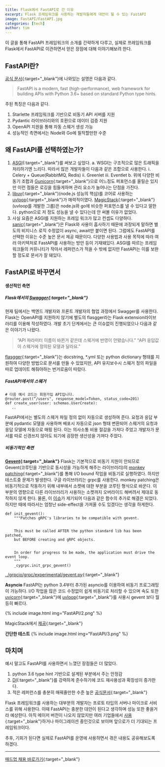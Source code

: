 ```yaml
---
title: Flask에서 FastAPI로 간 이유
excerpt: Flask 프레임워크를 사용하는 개발자들에게 대안이 될 수 있는 FastAPI
image: FastAPI/FastAPI.jpg
categories: [tech]
author: tim
---
```


이 글을 통해 FastAPI 프레임워크의 소개를 간략하게 다루고, 실제로 프레임워크를 Flask에서 FastAPI로 이관하면서 얻은 장점에 대해 이야기해보려 한다.

## FastAPI란?

[공식 문서](https://fastapi.tiangolo.com/){:target="_blank"}에 나와있는 설명은 다음과 같다.

> FastAPI is a modern, fast (high-performance), web framework for building APIs with Python 3.6+ based on standard Python type hints.

주된 특징은 다음과 같다.
1. Starlette 프레임워크를 기반으로 비동기 API 서버를 지원
2. Pydantic 라이브러리와의 호환으로 데이터 검증 지원
3. OpenAPI 지원을 통해 자동 스웨거 생성 가능
4. 성능적인 측면에서는 Node와 Go에 필적할만한 수준

## 왜 FastAPI를 선택하였는가?

1. [ASGI](https://asgi.readthedocs.io/en/latest/specs/main.html){:target="_blank"}를 써보고 싶었다.
a. WSGI는 구조적으로 많은 트래픽을 처리하기엔 느리다. 따라서 많은 개발자들이 다음과 같은 조합으로 사용한다. 
ⅰ. Celery + Queue(RabbitMQ, Redis)
ⅱ. Greenlet
ⅲ. Eventlet 
b. 위에 다양한 비동기 조합과 [Gunicorn](https://gunicorn.org/){:target="_blank"}으로 어느정도 퍼포먼스를 올릴순 있지만 이런 점들은 로깅을 힘들게하며 관리 요소가 늘어나는 단점을 가진다.
2. [libuv](https://github.com/libuv/libuv){:target="_blank"}(node.js 성능의 핵심)를 코어로 사용하는 [uvloop](https://github.com/MagicStack/uvloop){:target="_blank"}가 매력적이였다. [MagicStack](http://magic.io/){:target="_blank"}(uvloop를 개발한 그룹)은 node.js와 go에 비슷한 퍼포먼스를 낼 수 있다고 말한다. python으로 저 정도 성능을 낼 수 있다는데 안 써볼 이유가 없었다.
3. 사실 요즘은 ASGI를 지원하는 프레임 워크가 많고 컨셉도 다양하다. [sanic](https://sanic.readthedocs.io/en/latest/){:target="_blank"}은 Flask와 사용이 흡사하기 때문에 과장되게 말하면 별도의 비지니스 로직 수정없이 async, await만 붙이면 된다. 그럼에도 FastAPI를 선택한 이유는 수준 높은 문서 제공 때문이다. 다양한 사용법과 사용 목적에 따라 여러 아키텍처로 FastAPI를 사용하는 방안 등이 기재돼있다. ASGI를 따르는 프레임 워크들의 커뮤니티가 작아서 레퍼런스가 적을 수 밖에 없지만 FastAPI는 이를 보완할 정도로 문서가 잘 돼있다.

## FastAPI로 바꾸면서
#### 생산적인 측면
##### Flask에서의 [Swagger](https://swagger.io/){:target="_blank"}
현재 팀에서는 백엔드 개발자와 프론트 개발자의 협업 과정에서 Swagger를 사용한다. Flask는 OpenAPI를 지원하지 않기에 별도의 flasgger라는 Flask extension라이브러리를 이용해 작성하였다. 개발 초기 단계에서는 큰 이슈없이 진행되었으나 다음과 같은 이야기가 나왔다.
> “API 파라미터 이름이 바뀐거 같은데 스웨거에 반영이 안됐습니다.”
“API 응답값이 스웨거에 정의된 모델과 달라요."

[flasgger](https://github.com/flasgger/flasgger){:target="_blank"}는 docstring, *.yml 또는 python dictionary 형태를 지원하여 다양한 방법으로 문서를 만들 수 있었지만, API 유지보수시 스웨거 정의 파일을 따로 업데이트 해줘야하는 번거로움이 따랐다.

##### FastAPI에서의 스웨거

```
# 다음 예시 코드는 회원가입 API입니다.
@router.post(“/users", response_model=Token, status_code=201)
def create_user(user: schemas.UserCreate):
   ..
```

FastAPI에서는 별도의 스웨거 파일 정의 없이 자동으로 생성하여 준다. 요청과 응답 부분에 pydantic 모델을 사용하며 배포시 자동으로 json 형태 변환되어 스웨거의 요청과 응답 모델에 자동으로 매핑 된다. 이는 의사소통 비용 절감을 가져다 주었고 개발자가 문서를 따로 신경쓰지 않아도 되기에 굉장한 생산성을 가져다 주었다.

##### 비동기적인 측면
**[Gevent](http://www.gevent.org/){:target="_blank"}**
Flask는 기본적으로 비동기 지원이 안되므로 Gevent(코루틴을 기반으로 동시성을 가능하게 해주는 라이브러리)의  [monkey patching](http://www.gevent.org/intro.html#monkey-patching){:target="_blank"}를 통해 I/O bound 작업을 비동기로 실행하였다. 하지만 테스트중 문제가 발생한다. 구글 라이브러리는 grpc를 사용한다. monkey patching은 비동기적으로 작동하기 위해 내부에서 소켓에 대한 부분을  코루틴 형식으로 바꾼다. 이 부분의 영향으로 다른 라이브러리가 사용하는 소켓까지 오버라이드 해버려서 제대로 동작하지 않게 한다. 물론, 이 [이슈](https://github.com/grpc/grpc/issues/4629)가 제기되어 다음과 같은 함수의 추가로 해결은 되었다. 하지만 때에 따라서는 엄청난 side-effect을 가져올 수도 있겠다는 생각을 하게한다.

```
def init_gevent():
    """Patches gRPC's libraries to be compatible with gevent.


    This must be called AFTER the python standard lib has been patched,
    but BEFORE creating and gRPC objects.


    In order for progress to be made, the application must drive the event loop.
    """
    _cygrpc.init_grpc_gevent()
```
[../grpcio/grpc/experimental/gevent.py](https://github.com/grpc/grpc/pull/14561/commits/1bfff8eec05a8892efbe8541143e3f90e96b48e4#diff-7d2bc681285ba0a38c2f6367a205a4d0){:target="_blank"}

**Asyncio**
FastAPI는 python 3.4부터 추가된 asyncio를 이용하여 비동기 프로그래밍이 가능하다. I/O 작업을 많은 코드 수정없이 쉽게 비동기로 처리할 수 있으며 속도 또한 [uvicorn](https://www.uvicorn.org/){:target="_blank"}에 [uvloop](https://github.com/MagicStack/uvloop){:target="_blank"}를 사용시 gevent 보다 월등히 빠르다.

{% include image.html img="FastAPI/2.png" %}

MagicStack에서 [제공](http://magic.io/blog/uvloop-blazing-fast-python-networking/){:target="_blank"}  

**간단한 테스트**
{% include image.html img="FastAPI/3.png" %}

## 마치며

예시 말고도 FastAPI를 사용하면서 느꼈던 장점들은 더 많았다. 
1. python 3.6 type hint 기반으로 설계된 부분에서 주는 안정감
2. [DI](https://fastapi.tiangolo.com/tutorial/dependencies/#what-is-dependency-injection){:target="_blank"}를 강력하게 준수하기에 코드 재사용성과  확장성이 증가한다. 
3. 적은 레퍼런스를 충분히 매꿔줄만한 수준 높은 [공식문서](https://fastapi.tiangolo.com/){:target="_blank"}

Flask 프레임워크를 사용하는 대부분의 개발자는 프로토 타입의 서버나 마이크로 서비스를 위해 사용한다. 이때 FastAPI는 충분한 대안이 된다고 생각하며 성능 또한 좋을거라 예상한다. 아직 메이저 버전이 나오지 않았지만 여러 기업들에서 [사용](https://fastapi.tiangolo.com/#opinions){:target="_blank"}하거나 마이그레이션 중인것으로 보이며 앞으로가 더 기대되는 프레임워크이다. 

추후, 기회가 된다면 실제로 FastAPI를 운영에 사용하면서 겪은 내용도 공유해보도록 하겠다. 

---

[매드업 채용 바로가기](https://www.notion.so/maduphr/fff8c23e3b434fb1abdfb36ad915d3ee){:target="_blank"}  
